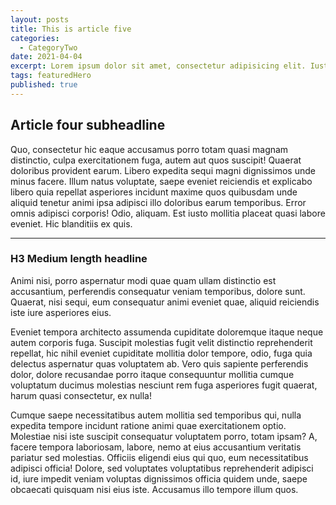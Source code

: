 ```yaml
---
layout: posts
title: This is article five
categories:
  - CategoryTwo
date: 2021-04-04
excerpt: Lorem ipsum dolor sit amet, consectetur adipisicing elit. Iusto voluptate neque ratione quidem, rerum perspiciatis blanditiis cupiditate. Saepe, eaque iste laboriosam nisi perspiciatis facilis nobis iusto? Aspernatur ab tenetur alias.
tags: featuredHero
published: true
---
```


## Article four subheadline

Quo, consectetur hic eaque accusamus porro totam quasi magnam distinctio, culpa exercitationem fuga, autem aut quos suscipit! Quaerat doloribus provident earum. Libero expedita sequi magni dignissimos unde minus facere. Illum natus voluptate, saepe eveniet reiciendis et explicabo libero quia repellat asperiores incidunt maxime quos quibusdam unde aliquid tenetur animi ipsa adipisci illo doloribus earum temporibus. Error omnis adipisci corporis! Odio, aliquam. Est iusto mollitia placeat quasi labore eveniet. Hic blanditiis ex quis.

***

### H3 Medium length headline

Animi nisi, porro aspernatur modi quae quam ullam distinctio est accusantium, perferendis consequatur veniam temporibus, dolore sunt. Quaerat, nisi sequi, eum consequatur animi eveniet quae, aliquid reiciendis iste iure asperiores eius.

Eveniet tempora architecto assumenda cupiditate doloremque itaque neque autem corporis fuga. Suscipit molestias fugit velit distinctio reprehenderit repellat, hic nihil eveniet cupiditate mollitia dolor tempore, odio, fuga quia delectus aspernatur quas voluptatem ab. Vero quis sapiente perferendis dolor, dolore recusandae porro itaque consequuntur mollitia cumque voluptatum ducimus molestias nesciunt rem fuga asperiores fugit quaerat, harum quasi consectetur, ex nulla!

Cumque saepe necessitatibus autem mollitia sed temporibus qui, nulla expedita tempore incidunt ratione animi quae exercitationem optio. Molestiae nisi iste suscipit consequatur voluptatem porro, totam ipsam? A, facere tempora laboriosam, labore, nemo at eius accusantium veritatis pariatur sed molestias. Officiis eligendi eius qui quo, eum necessitatibus adipisci officia! Dolore, sed voluptates voluptatibus reprehenderit adipisci id, iure impedit veniam voluptas dignissimos officia quidem unde, saepe obcaecati quisquam nisi eius iste. Accusamus illo tempore illum quos.
